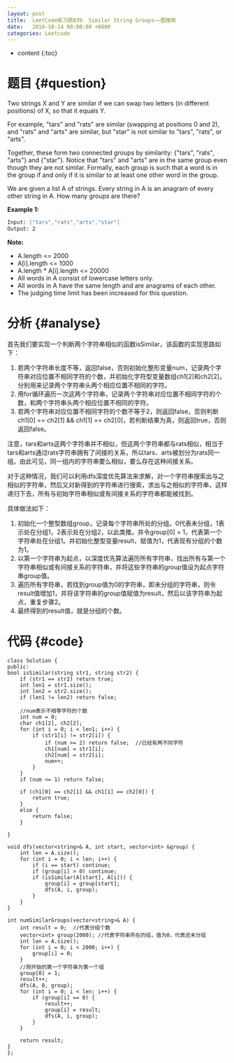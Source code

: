 ```yaml
---
layout: post
title:  LeetCode练习题839. Similar String Groups——图搜索
date:   2018-10-14 00:00:00 +0800
categories: Leetcode
---
```


* content
{:toc}



# 题目  {#question}
Two strings X and Y are similar if we can swap two letters (in different positions) of X, so that it equals Y.

For example, "tars" and "rats" are similar (swapping at positions 0 and 2), and "rats" and "arts" are similar, but "star" is not similar to "tars", "rats", or "arts".

Together, these form two connected groups by similarity: {"tars", "rats", "arts"} and {"star"}.  Notice that "tars" and "arts" are in the same group even though they are not similar.  Formally, each group is such that a word is in the group if and only if it is similar to at least one other word in the group.

We are given a list A of strings.  Every string in A is an anagram of every other string in A.  How many groups are there?

**Example 1:**
```bash
Input: ["tars","rats","arts","star"]
Output: 2
```

**Note:**

- A.length <= 2000
- A[i].length <= 1000
- A.length * A[i].length <= 20000
- All words in A consist of lowercase letters only.
- All words in A have the same length and are anagrams of each other.
- The judging time limit has been increased for this question.


# 分析  {#analyse}
首先我们要实现一个判断两个字符串相似的函数isSimilar，该函数的实现思路如下：
1. 若两个字符串长度不等，返回false，否则初始化整形变量num，记录两个字符串对应位置不相同字符的个数，并初始化字符型变量数组ch1[2]和ch2[2]，分别用来记录两个字符串头两个相应位置不相同的字符。
2. 用for循环遍历一次这两个字符串，记录两个字符串对应位置不相同字符的个数，和两个字符串头两个相应位置不相同的字符。
3. 若两个字符串对应位置不相同字符的个数不等于2，则返回false，否则判断ch1[0] == ch2[1] && ch1[1] == ch2[0]，若判断结果为真，则返回true，否则返回false。

注意，tars和arts这两个字符串并不相似，但这两个字符串都与rats相似，相当于tars和arts通过rats字符串拥有了间接的关系，所以tars、arts被划分为rats同一组。由此可见，同一组内的字符串要么相似，要么存在这种间接关系。

对于这种情况，我们可以利用dfs深度优先算法来求解，对一个字符串搜索出与之相似的字符串，然后又对新得到的字符串进行搜索，求出与之相似的字符串，这样递归下去，所有与初始字符串相似或有间接关系的字符串都能被找到。

具体做法如下：
1. 初始化一个整型数组group，记录每个字符串所处的分组。0代表未分组，1表示处在分组1，2表示处在分组2，以此类推。并令group[0] = 1，代表第一个字符串处在分组1。并初始化整型变量result，赋值为1，代表现有分组的个数为1。
2. 以第一个字符串为起点，以深度优先算法遍历所有字符串，找出所有与第一个字符串相似或有间接关系的字符串，并将这些字符串的group值设为起点字符串group值。
3. 遍历所有字符串，若找到group值为0的字符串，即未分组的字符串，则令result值增加1，并将该字符串的group值赋值为result，然后以该字符串为起点，重复步骤2。
4. 最终得到的result值，就是分组的个数。

# 代码  {#code}
```
class Solution {
public:
bool isSimilar(string str1, string str2) {
    if (str1 == str2) return true;
	int len1 = str1.size();
	int len2 = str2.size();
	if (len1 != len2) return false;
	
	//num表示不相等字符的个数
	int num = 0;
	char ch1[2], ch2[2];
	for (int i = 0; i < len1; i++) {
		if (str1[i] != str2[i]) {
			if (num >= 2) return false;  //已经有两不同字符
			ch1[num] = str1[i];
			ch2[num] = str2[i];
			num++;
		}
	}
	if (num <= 1) return false;

	if (ch1[0] == ch2[1] && ch1[1] == ch2[0]) {
		return true;
	}
	else {
		return false;
	}

}

void dfs(vector<string>& A, int start, vector<int> &group) {
	int len = A.size();
	for (int i = 0; i < len; i++) {
		if (i == start) continue;
		if (group[i] > 0) continue;
		if (isSimilar(A[start], A[i])) {
			group[i] = group[start];
			dfs(A, i, group);
		}
	}
}

int numSimilarGroups(vector<string>& A) {
	int result = 0;  //代表分组个数
	vector<int> group(2000); //代表字符串所在的组，值为0，代表还未分组
	int len = A.size();
	for (int i = 0; i < 2000; i++) {
		group[i] = 0;
	}
	//刚开始的第一个字符串为第一个组
	group[0] = 1;
	result++;
	dfs(A, 0, group);
	for (int i = 0; i < len; i++) {
		if (group[i] == 0) {
			result++;
			group[i] = result;
			dfs(A, i, group);
		}
	}

	return result;
} 
};
```